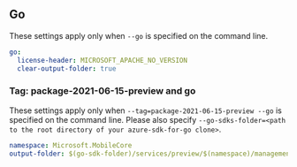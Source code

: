## Go

These settings apply only when `--go` is specified on the command line.

```yaml $(go)
go:
  license-header: MICROSOFT_APACHE_NO_VERSION
  clear-output-folder: true
```

### Tag: package-2021-06-15-preview and go

These settings apply only when `--tag=package-2021-06-15-preview --go` is specified on the command line.
Please also specify `--go-sdks-folder=<path to the root directory of your azure-sdk-for-go clone>`.

```yaml $(tag) == 'package-2021-06-15-preview' && $(go)
namespace: Microsoft.MobileCore
output-folder: $(go-sdk-folder)/services/preview/$(namespace)/management/2021-06-15-preview/$(namespace)
```